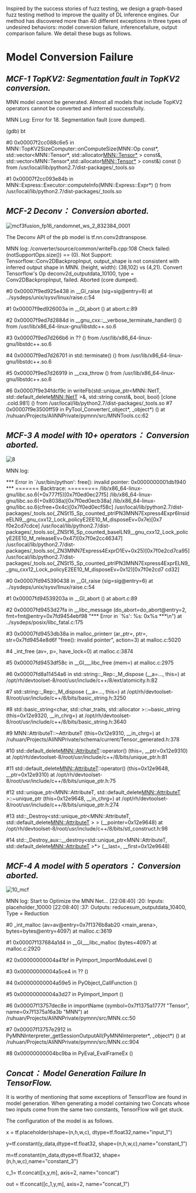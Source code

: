 Inspired by the success stories of fuzz testing, we design a graph-based fuzz testing method to improve the  quality of DL inference engines. Our method has discovered more than 40 different exceptions in three types of undesired behaviors: model conversion failure, inferencefailure,  output  comparison  failure. We detail these bugs as follows. 



**Model Conversion Failure**
================

 
***MCF-1 TopKV2:  Segmentation fault in TopKV2 conversion.***
----------------

MNN model cannot be generated. Almost all models that include TopKV2 operators cannot be converted and inferred successfully. 

MNN Log: Error for 18. Segmentation fault (core dumped). 

(gdb) bt

#0  0x00007f2cc088c6e5 in MNN::TopKV2SizeComputer::onComputeSize(MNN::Op const*, std::vector<MNN::Tensor*, std::allocator<MNN::Tensor*> > const&, std::vector<MNN::Tensor*,std::allocator<MNN::Tensor*> > const&) const () from /usr/local/lib/python2.7/dist-packages/_tools.so

#1  0x00007f2cc093e84b in MNN::Express::Executor::computeInfo(MNN::Express::Expr*) () from /usr/local/lib/python2.7/dist-packages/_tools.so
 
 
***MCF-2 Deconv： Conversion aborted.***
----------------
![mcf3fusion_fp16_randomnet_ws_2_832384_0001](https://user-images.githubusercontent.com/69624583/92540037-f7295d00-f275-11ea-965a-7145996dc093.png)

The Deconv API of the pb model is tf.nn.conv2dtranspose. 

MNN log: /converter/source/common/writeFb.cpp:108  Check failed: (notSupportOps.size()) == (0). Not Support: Tensorflow::Conv2DBackpropInput, output\_shape is not consistent with inferred output shape in MNN. (height, width): (38,102) vs (4,21). Convert Tensorflow's Op deconv2d\_outputdata\_10100, type = Conv2DBackpropInput, failed. Aborted (core dumped).

#0  0x00007f9ed925e438 in __GI_raise (sig=sig@entry=6) at ../sysdeps/unix/sysv/linux/raise.c:54

#1  0x00007f9ed926003a in __GI_abort () at abort.c:89

#2  0x00007f9ed7d2884d in __gnu_cxx::__verbose_terminate_handler() () from /usr/lib/x86_64-linux-gnu/libstdc++.so.6

#3  0x00007f9ed7d266b6 in ?? () from /usr/lib/x86_64-linux-gnu/libstdc++.so.6

#4  0x00007f9ed7d26701 in std::terminate() () from /usr/lib/x86_64-linux-gnu/libstdc++.so.6

#5  0x00007f9ed7d26919 in __cxa_throw () from /usr/lib/x86_64-linux-gnu/libstdc++.so.6

#6  0x00007f9e34fdcf9c in writeFb(std::unique_ptr<MNN::NetT, std::default_delete<MNN::NetT> >&, std::string const&, bool, bool) [clone .cold.981] ()
   from /usr/local/lib/python2.7/dist-packages/_tools.so
 #7  0x00007f9e3500ff59 in PyTool_Converter(_object*, _object*) () at /ruhuan/Projects/AliNNPrivate/pymnn/src/MNNTools.cc:62
 
 

  
 ***MCF-3 A model with 10+ operators： Conversion aborted.***
----------------
![8](https://user-images.githubusercontent.com/69624583/92540315-bd0c8b00-f276-11ea-95ed-4b5bff02023e.jpg)

MNN log:

 *** Error in `/usr/bin/python': free(): invalid pointer: 0x0000000001db1940 ***
 ======= Backtrace: =========
 /lib/x86_64-linux-gnu/libc.so.6(+0x777f5)[0x7f0ed0ec27f5]
 /lib/x86_64-linux-gnu/libc.so.6(+0x8038a)[0x7f0ed0ecb38a]
 /lib/x86_64-linux-gnu/libc.so.6(cfree+0x4c)[0x7f0ed0ecf58c]
 /usr/local/lib/python2.7/dist-packages/_tools.so(_ZNSt15_Sp_counted_ptrIPN3MNN7Express4Expr6InsideELN9__gnu_cxx12_Lock_policyE2EE10_M_disposeEv+0x7e)[0x7                               f0e2cd7cdce]
 /usr/local/lib/python2.7/dist-packages/_tools.so(_ZNSt16_Sp_counted_baseILN9__gnu_cxx12_Lock_policyE2EE10_M_releaseEv+0x47)[0x7f0e2cc46347]
 /usr/local/lib/python2.7/dist-packages/_tools.so(_ZN3MNN7Express4ExprD1Ev+0x25)[0x7f0e2cd7ca95]
 /usr/local/lib/python2.7/dist-packages/_tools.so(_ZNSt15_Sp_counted_ptrIPN3MNN7Express4ExprELN9__gnu_cxx12_Lock_policyE2EE10_M_disposeEv+0x12)[0x7f0e2cd7                               cd32]

#0  0x00007fd945390438 in __GI_raise (sig=sig@entry=6) at ../sysdeps/unix/sysv/linux/raise.c:54

#1  0x00007fd94539203a in __GI_abort () at abort.c:89

#2  0x00007fd9453d27fa in __libc_message (do_abort=do_abort@entry=2, fmt=fmt@entry=0x7fd9454ebf98 "*** Error in `%s': %s: 0x%s ***\n") at ../sysdeps/posix/libc_fatal.c:175

#3  0x00007fd9453db38a in malloc_printerr (ar_ptr=<optimized out>, ptr=<optimized out>, str=0x7fd9454e8d6f "free(): invalid pointer", action=3) at malloc.c:5020

#4  _int_free (av=<optimized out>, p=<optimized out>, have_lock=0) at malloc.c:3874

#5  0x00007fd9453df58c in __GI___libc_free (mem=<optimized out>) at malloc.c:2975

#6  0x00007fd8a11454a6 in std::string::_Rep::_M_dispose (__a=..., this=<optimized out>) at /opt/rh/devtoolset-8/root/usr/include/c++/8/ext/atomicity.h:82

#7  std::string::_Rep::_M_dispose (__a=..., this=<optimized out>) at /opt/rh/devtoolset-8/root/usr/include/c++/8/bits/basic_string.h:3250

#8  std::basic_string<char, std::char_traits<char>, std::allocator<char> >::~basic_string (this=0x12e9320, __in_chrg=<optimized out>)
    at /opt/rh/devtoolset-8/root/usr/include/c++/8/bits/basic_string.h:3640

#9  MNN::AttributeT::~AttributeT (this=0x12e9310, __in_chrg=<optimized out>) at /ruhuan/Projects/AliNNPrivate/schema/current/Tensor_generated.h:378

#10 std::default_delete<MNN::AttributeT>::operator() (this=<optimized out>, __ptr=0x12e9310) at /opt/rh/devtoolset-8/root/usr/include/c++/8/bits/unique_ptr.h:81

#11 std::default_delete<MNN::AttributeT>::operator() (this=0x12e9648, __ptr=0x12e9310) at /opt/rh/devtoolset-8/root/usr/include/c++/8/bits/unique_ptr.h:75

#12 std::unique_ptr<MNN::AttributeT, std::default_delete<MNN::AttributeT> >::~unique_ptr (this=0x12e9648, __in_chrg=<optimized out>) at /opt/rh/devtoolset-8/root/usr/include/c++/8/bits/unique_ptr.h:274

#13 std::_Destroy<std::unique_ptr<MNN::AttributeT, std::default_delete<MNN::AttributeT> > > (__pointer=0x12e9648) at /opt/rh/devtoolset-8/root/usr/include/c++/8/bits/stl_construct.h:98

#14 std::_Destroy_aux<false>::__destroy<std::unique_ptr<MNN::AttributeT, std::default_delete<MNN::AttributeT> >*> (__last=<optimized out>, __first=0x12e9648)


 ***MCF-4 A model with 5 operators： Conversion aborted.***
----------------

![10_mcf](https://user-images.githubusercontent.com/69624583/92540215-6d2dc400-f276-11ea-8458-209a0a5923ff.png)

MNN log:
Start to Optimize the MNN Net...
 [22:08:40] :20: Inputs: placeholder_10000
 [22:08:40] :37: Outputs: reducesum_outputdata_10400, Type = Reduction

#0  _int_malloc (av=av@entry=0x7f1376b8ab20 <main_arena>, bytes=bytes@entry=4097) at malloc.c:3619

#1  0x00007f137684a1d4 in __GI___libc_malloc (bytes=4097) at malloc.c:2920

#2  0x00000000004a41bf in PyImport_ImportModuleLevel ()

#3  0x00000000004a5ce4 in ?? ()

#4  0x00000000004a59e5 in PyObject_CallFunction ()

#5  0x00000000004a3d27 in PyImport_Import ()

#6  0x00007f13757dec8e in importName (symbol=0x7f1375a1777f "Tensor", name=0x7f1375a16a3b "MNN") at /ruhuan/Projects/AliNNPrivate/pymnn/src/MNN.cc:50

#7  0x00007f13757e2912 in PyMNNInterpreter_getSessionOutputAll(PyMNNInterpreter*, _object*) () at /ruhuan/Projects/AliNNPrivate/pymnn/src/MNN.cc:904

#8  0x00000000004bc9ba in PyEval_EvalFrameEx ()


 ***Concat： Model Generation Failure In TensorFlow.***
----------------
It is worthy of mentioning that some exceptions of TensorFlow are found in model generation. When generating a model containing two Concats whose two inputs come from the same two constants, TensorFlow will get stuck.

The configuration of the model is as follows.

x  = tf.placeholder(shape=(n,h,w,c), dtype=tf.float32,name="input_1")

y=tf.constant(y_data,dtype=tf.float32, shape=(n,h,w,c),name="constant_1")

m=tf.constant(m_data,dtype=tf.float32, shape=(n,h,w,c),name="constant_3")

c_1= tf.concat([x,y,m], axis=2, name="concat")

out = tf.concat([c_1,y,m], axis=2, name="concat_1")

